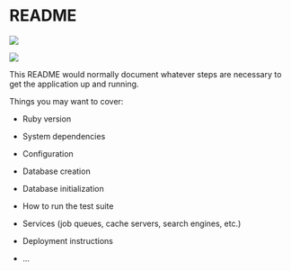 # README



![](http://res.cloudinary.com/ddpouudhk/image/upload/v1484912834/Schermafbeelding_2017-01-20_om_12.46.31_gsd8yy.png)

![](http://res.cloudinary.com/ddpouudhk/image/upload/v1484912504/Schermafbeelding_2017-01-20_om_12.38.53_jpsrl9.png)





This README would normally document whatever steps are necessary to get the
application up and running.

Things you may want to cover:

* Ruby version

* System dependencies

* Configuration

* Database creation

* Database initialization

* How to run the test suite

* Services (job queues, cache servers, search engines, etc.)

* Deployment instructions

* ...
